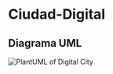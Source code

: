 # Ciudad-Digital
## Diagrama UML
![PlantUML of Digital City](https://www.plantuml.com/plantuml/png/dLHBRjim4Dth58IxIPowGBVE9gsJ0WNw2U3iYi8OaHDt2efKXfHHeEYfUeHUh9GvOXG5SJxUM7oQzzvmFZeB4JXsZQsqXH2KMbb25_5tfT9liVA6jdx_VEAlaIE4ZOKw0nSXTeOWHUVpHnSYnKxJlx-koX1eR2FmqN4-XguctkXTEbT_AgX3PD1HPUlFtdJMP-EJzrsuwT30qJb4lrn79hSzli-vv4JIqGUXVV5DpPBE2Y9kFHFauoMZ9fyaClETQSXHBnPfvvNm5MYD1lcYQHa3g25nfHbXG0jewQOZCy9LaXVzJr1x1Yl2GWZUagQuPrZqwYZ_BzNNN5iXlLPh2NGHbqDB1bV6I0mi8Prvhaf9yQfZ2X7kfhZjW0tmgclxz4A4sgAcfkScXpNoBadw8PSMji02fdXv6WVsTk9NveMaB292BcYccf8fXwIo_xll5S0-539sMVa6EM5tBBHFBG8kuv8KW9dwAnNic_f-V3eIagw6OJQkg9LDSBp1lkHWVCY8fH0t1X-2W-GP9fkK6uK2ZvOj0pjq1ddJiZV3p0dK2mfKr293BTYmTmDMUZuPaJBsA-yYWqoAN5nUNIK9-9aAbPTGq7FiUzRkTttoQWqMc1A1N1JeCkb5qEGTXgaGXTOxgcqohhst2AvaM_eRIgBxkIogVeTeF9UK2xDqzPROpvq18ySFK3FfSbyXMxoEAf6OjZ-YCiIe8tcdAbaUjLZ8PqgzikHmoMXE-uStjRVcDEAls4ELn2nI-EGxSuYcRddby_4qcxBAJmmVR-BJA6Mj3iTNPPjwJcdVOT8TJcdS8qP3WUQ9CndgJDmoefjGCrWDrPfFSpnC6rVjcTHIlVduYe_IgidqpDxEUeNPV3OCxU1Tsmwd6ZrMJMhp0eLopPUGorqJzvdKCtIcQ-n_)
